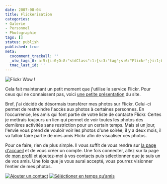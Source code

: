 ```yaml
---
date: 2007-08-04
title: Flickerisation
categories:
- Galerie
- Personnel
- Photographie
tags: []
status: publish
published: true
meta:
  cocomment_trackall: ''
  _utw_tags_0: a:5:{i:0;O:8:"stdClass":1:{s:3:"tag";s:6:"Flickr";}i:1;O:8:"stdClass":1:{s:3:"tag";s:7:"Galerie";}i:2;O:8:"stdClass":1:{s:3:"tag";s:9:"Personnel";}i:3;O:8:"stdClass":1:{s:3:"tag";s:12:"Photographie";}i:4;O:8:"stdClass":1:{s:3:"tag";s:6:"Social";}}
  tmac_last_id: ''
---
```

<img src="https://dlgjp9x71cipk.cloudfront.net/2007/08/flickr-wow.png" alt="Flickr Wow !" />

Cela fait maintenant un petit moment que j'utilise le service Flickr.  Pour ceux qui ne connaissent pas, voici <a href="https://flickr.com/tour/" title="Flickr Tour">une petite présentation</a> du site.

Bref, j'ai décidé de désormais transférer mes photos sur Flickr. Celui-ci permet de restreindre l'accès aux photos à certaines personnes. En l’occurrence, les amis qui font partie de votre liste de contacte Flickr.
Certes je mettrais toujours un lien qui permet de voir toutes les photos des dernières activités sans restriction pour un certain temps. Mais si un jour, l'envie vous prend de vouloir voir les photos d'une soirée, il y a deux mois, il va falloir faire partie de mes amis Flickr afin de visualiser ces photos.

Pour ce faire, rien de plus simple. Il vous suffit de vous rendre sur <a href="https://www.flickr.com" title="Flickr.com">la page d'accueil</a> et de vous créer un compte. Une fois connecter, allez sur la page de <a href="https://www.flickr.com/people/alienlebarge/" title="profil d'alien le barge">mon profil</a> et ajoutez-moi à vos contacts puis sélectionner que je suis un de vos amis.
Une fois que je vous aurai accepté, vous pourrez visionner l’entier de mes photos.

<a href="https://dlgjp9x71cipk.cloudfront.net/2007/08/ajouterauxcontact.png" title="Ajouter un contact"><img src="https://dlgjp9x71cipk.cloudfront.net/2007/08/ajouterauxcontact.thumbnail.png" alt="Ajouter un contact" /></a>  <a href="https://dlgjp9x71cipk.cloudfront.net/2007/08/unamis.png" title="Séléctioner en temps qu’amis"><img src="https://dlgjp9x71cipk.cloudfront.net/2007/08/unamis.thumbnail.png" alt="Séléctioner en temps qu’amis" /></a>
